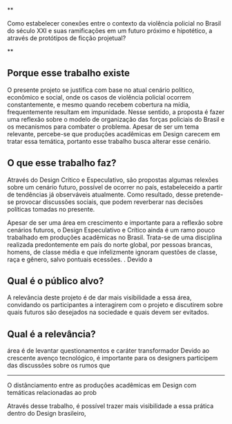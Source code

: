 **

Como estabelecer conexões entre o contexto da violência policial no Brasil do século XXI e suas ramificações em um futuro próximo e hipotético, a através de protótipos de ficção projetual?

**


## Porque esse trabalho existe
O presente projeto se justifica com base no atual cenário político, econômico e social, onde os casos de violência policial ocorrem constantemente, e mesmo quando recebem cobertura na mídia, frequentemente resultam em impunidade. Nesse sentido, a proposta é fazer uma reflexão sobre o modelo de organização das forças policiais do Brasil e os mecanismos para combater o problema. Apesar de ser um tema relevante, percebe-se que produções acadêmicas em Design carecem em tratar essa temática, portanto esse trabalho busca alterar esse cenário.

## O que esse trabalho faz?
Através do Design Crítico e Especulativo, são propostas algumas relexões sobre um cenário futuro, possível de ocorrer no país, estabeleceido a partir de tendências já observáveis atualmente. Como resultado, desse pretende-se provocar discussões sociais, que podem reverberar nas decisões políticas tomadas no presente.

Apesar de ser uma área em crescimento e importante para a reflexão sobre cenários futuros, o Design Especulativo e Crítico ainda é um ramo pouco trabalhado em produções acadêmicas no Brasil. Trata-se de uma disciplina realizada predontemente em país do norte global, por pessoas brancas, homens, de classe média e que infelizmente ignoram questões de classe, raça e gênero, salvo pontuais ecessões. . Devido a 


## Qual é o público alvo?

A relevância deste projeto é de dar mais visibilidade a essa área, convidando os participantes a interagirem com o projeto e discutirem sobre quais futuros são desejados na sociedade e quais devem ser evitados.


## Qual é a relevância?

área é de levantar questionamentos e caráter transformador
Devido ao crescente avenço tecnológico, é importante para os designers participem das discussões sobre os rumos que 

----


O distânciamento entre as produções acadêmicas em Design com temáticas relacionadas ao prob




Através desse trabalho,  é possível trazer mais visibilidade a essa prática dentro do Design brasileiro, 

